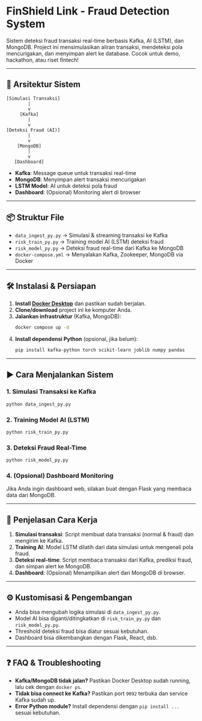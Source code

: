 # FinShield Link - Fraud Detection System

Sistem deteksi fraud transaksi real-time berbasis Kafka, AI (LSTM), dan MongoDB. Project ini mensimulasikan aliran transaksi, mendeteksi pola mencurigakan, dan menyimpan alert ke database. Cocok untuk demo, hackathon, atau riset fintech!

---

## 🚀 **Arsitektur Sistem**

```
[Simulasi Transaksi]
        |
        v
     [Kafka]
        |
        v
[Deteksi Fraud (AI)]
        |
        v
    [MongoDB]
        |
        v
   [Dashboard]
```

- **Kafka**: Message queue untuk transaksi real-time
- **MongoDB**: Menyimpan alert transaksi mencurigakan
- **LSTM Model**: AI untuk deteksi pola fraud
- **Dashboard**: (Opsional) Monitoring alert di browser

---

## 📦 **Struktur File**

- `data_ingest_py.py`  &rarr; Simulasi & streaming transaksi ke Kafka
- `risk_train_py.py`   &rarr; Training model AI (LSTM) deteksi fraud
- `risk_model_py.py`   &rarr; Deteksi fraud real-time dari Kafka ke MongoDB
- `docker-compose.yml` &rarr; Menyalakan Kafka, Zookeeper, MongoDB via Docker

---

## 🛠 **Instalasi & Persiapan**

1. **Install [Docker Desktop](https://www.docker.com/products/docker-desktop/)** dan pastikan sudah berjalan.
2. **Clone/download** project ini ke komputer Anda.
3. **Jalankan infrastruktur** (Kafka, MongoDB):
   ```bash
   docker compose up -d
   ```
4. **Install dependensi Python** (opsional, jika belum):
   ```bash
   pip install kafka-python torch scikit-learn joblib numpy pandas
   ```

---

## ▶️ **Cara Menjalankan Sistem**

### 1. **Simulasi Transaksi ke Kafka**
```bash
python data_ingest_py.py
```

### 2. **Training Model AI (LSTM)**
```bash
python risk_train_py.py
```

### 3. **Deteksi Fraud Real-Time**
```bash
python risk_model_py.py
```

### 4. **(Opsional) Dashboard Monitoring**
Jika Anda ingin dashboard web, silakan buat dengan Flask yang membaca data dari MongoDB.

---

## 🧠 **Penjelasan Cara Kerja**

1. **Simulasi transaksi**: Script membuat data transaksi (normal & fraud) dan mengirim ke Kafka.
2. **Training AI**: Model LSTM dilatih dari data simulasi untuk mengenali pola fraud.
3. **Deteksi real-time**: Script membaca transaksi dari Kafka, prediksi fraud, dan simpan alert ke MongoDB.
4. **Dashboard**: (Opsional) Menampilkan alert dari MongoDB di browser.

---

## ⚙️ **Kustomisasi & Pengembangan**
- Anda bisa mengubah logika simulasi di `data_ingest_py.py`.
- Model AI bisa diganti/ditingkatkan di `risk_train_py.py` dan `risk_model_py.py`.
- Threshold deteksi fraud bisa diatur sesuai kebutuhan.
- Dashboard bisa dikembangkan dengan Flask, React, dsb.

---

## ❓ **FAQ & Troubleshooting**
- **Kafka/MongoDB tidak jalan?** Pastikan Docker Desktop sudah running, lalu cek dengan `docker ps`.
- **Tidak bisa connect ke Kafka?** Pastikan port `9092` terbuka dan service Kafka sudah up.
- **Error Python module?** Install dependensi dengan `pip install ...` sesuai kebutuhan.

